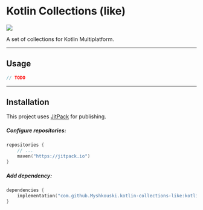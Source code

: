 # Kotlin Collections (like)

[![](https://jitpack.io/v/Myshkouski/kotlin-collections-like.svg)](https://jitpack.io/#Myshkouski/kotlin-collections-like)

A set of collections for Kotlin Multiplatform.

---

## Usage

```kotlin
// TODO
```

---

## Installation

This project uses [JitPack](https://jitpack.io/#Myshkouski/kotlin-collections-like/) for publishing.

##### Configure repositories:
```kotlin
repositories {
    // ...
    maven("https://jitpack.io")
}
```
##### Add dependency:
```kotlin
dependencies {
    implementation("com.github.Myshkouski.kotlin-collections-like:kotlin-collections-like:0.1.1")
}
```
